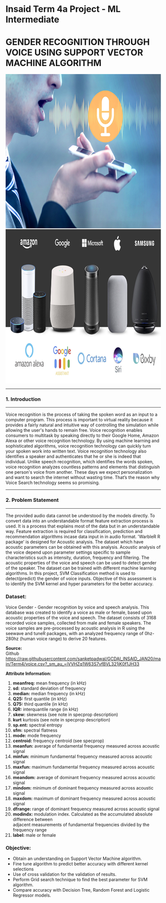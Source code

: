 # Insaid Term 4a Project - ML Intermediate
# **GENDER RECOGNITION THROUGH VOICE USING SUPPORT VECTOR MACHINE ALGORITHM**
<center><img src="https://github.com/sanketpadwal/GCDAI_INSAID_JAN20/blob/main/Term4/Voice_Recognition1.jpeg?raw=true" width="1200" height="500" /></center>

<center><img src="https://github.com/sanketpadwal/GCDAI_INSAID_JAN20/blob/main/Term4/Voice_Recognition.jpeg?raw=true" width="1200" height="500" /></center>

---
<a name = Section1></a>
### **1. Introduction**
---

Voice recognition is the process of taking the spoken word as an input to a computer program. This process is important to virtual reality because it provides a fairly natural and intuitive way of controlling the simulation while allowing the user's hands to remain free. Voice recognition enables consumers to multitask by speaking directly to their Google Home, Amazon Alexa or other voice recognition technology. By using machine learning and sophisticated algorithms, voice recognition technology can quickly turn your spoken work into written text. Voice recognition technology also identifies a speaker and authenticates that he or she is indeed that individual. Unlike speech recognition, which identifies the words spoken, voice recognition analyzes countless patterns and elements that distinguish one person's voice from another. These days we expect personalization and want to search the internet without wasting time. That’s the reason why Voice Search technology seems so promising.

---
<a name = Section2></a>
### **2. Problem Statement**
---
The provided audio data cannot be understood by the models directly. To convert data into an understandable format feature extraction process is used. It is a process that explains most of the data but in an understandable way. Feature extraction is required for classification, prediction and recommendation algorithms incase data input in in audio format.
'WarbleR R package' is designed for Acoustic analysis. The dataset which have acoustic parameters can be obtained with this analysis. Acoustic analysis of the voice depend upon parameter settings specific to sample characteristics such as intensity, duration, frequency and filtering. The acoustic properties of the voice and speech can be used to detect gender of the speaker. The dataset can be trained with different machine learning algorithms. In this project, SVM Classification method is used to detect(predict) the gender of voice inputs. Objective of this assessment is to identify the SVM kernel and hyper parameters for the better accuracy.




### **Dataset:**
Voice Gender - Gender recognition by voice and speech analysis.
This database was created to identify a voice as male or female, based upon acoustic properties of the voice and speech. The dataset consists of 3168 recorded voice samples, collected from male and female speakers. The voice samples are pre-processed by acoustic analysis in R using the seewave and tuneR packages, with an analyzed frequency range of 0hz-280hz (human voice range) to derive 20 features.

**Source:**<br> 
Github <br>https://raw.githubusercontent.com/sanketpadwal/GCDAI_INSAID_JAN20/main/Term4/voice.csv?_sm_au_=iVVHZq1W63S7vfBVL321jK0f1JH33


**Attribute Information:**<br>
1. **meanfreq:** mean frequency (in kHz)<br>
2. **sd:** standard deviation of frequency <br>
3. **median:** median frequency (in kHz)<br>
4. **Q25:** first quantile (in kHz)<br>
5. **Q75:** third quantile (in kHz)<br>
6. **IQR:** interquantile range (in kHz)<br>
7. **skew:** skewness (see note in specprop description)<br>
8. **kurt** kurtosis (see note in specprop description)<br>
9. **sp.ent:** spectral entropy<br>
10. **sfm:** spectral flatness<br>
11. **mode:** mode frequency<br>
12. **centroid:** frequency centroid (see specprop)<br>
13. **meanfun:** average of fundamental frequency measured across acoustic signal<br>
14. **minfun:** minimum fundamental frequency measured across acoustic signal<br>
15. **maxfun:** maximum fundamental frequency measured across acoustic signal<br>
16. **meandom:** average of dominant frequency measured across acoustic signal<br>
17. **mindom:** minimum of dominant frequency measured across acoustic signal<br>
18. **maxdom:** maximum of dominant frequency measured across acoustic signal<br>
19. **dfrange:** range of dominant frequency measured across acoustic signal<br>
20. **modindx:** modulation index. Calculated as the accumulated absolute difference between<br>adjacent measurements of fundamental frequencies divided by the frequency range<br>
21. **label:** male or female<br>

### **Objective:**
 - Obtain an understanding on Support Vector Machine algorithm.
 - Fine tune algorithm to predict better accuracy with different kernel selections
 - Use of cross validation for the validation of results.
 - Perform Grid search technique to find the best parameter for SVM algorithm.
 - Compare accuracy with Decision Tree, Random Forest and Logistic Regressor models.


